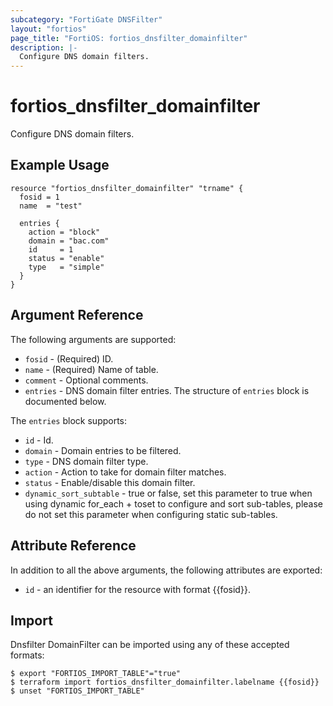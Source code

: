 ```yaml
---
subcategory: "FortiGate DNSFilter"
layout: "fortios"
page_title: "FortiOS: fortios_dnsfilter_domainfilter"
description: |-
  Configure DNS domain filters.
---
```


# fortios_dnsfilter_domainfilter
Configure DNS domain filters.

## Example Usage

```hcl
resource "fortios_dnsfilter_domainfilter" "trname" {
  fosid = 1
  name  = "test"

  entries {
    action = "block"
    domain = "bac.com"
    id     = 1
    status = "enable"
    type   = "simple"
  }
}
```

## Argument Reference


The following arguments are supported:

* `fosid` - (Required) ID.
* `name` - (Required) Name of table.
* `comment` - Optional comments.
* `entries` - DNS domain filter entries. The structure of `entries` block is documented below.

The `entries` block supports:

* `id` - Id.
* `domain` - Domain entries to be filtered.
* `type` - DNS domain filter type.
* `action` - Action to take for domain filter matches.
* `status` - Enable/disable this domain filter.
* `dynamic_sort_subtable` - true or false, set this parameter to true when using dynamic for_each + toset to configure and sort sub-tables, please do not set this parameter when configuring static sub-tables.

## Attribute Reference

In addition to all the above arguments, the following attributes are exported:
* `id` - an identifier for the resource with format {{fosid}}.

## Import

Dnsfilter DomainFilter can be imported using any of these accepted formats:
```
$ export "FORTIOS_IMPORT_TABLE"="true"
$ terraform import fortios_dnsfilter_domainfilter.labelname {{fosid}}
$ unset "FORTIOS_IMPORT_TABLE"
```
